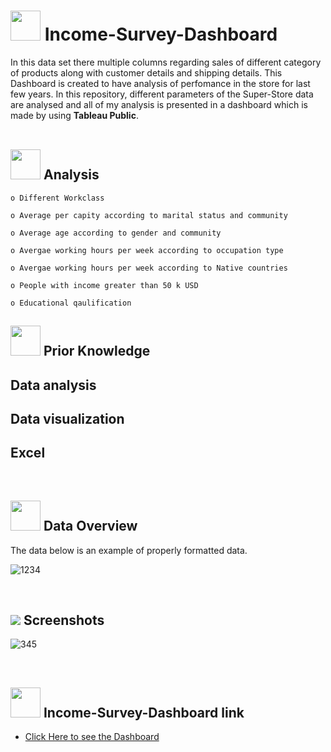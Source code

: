 # <img src=https://user-images.githubusercontent.com/106439762/178425923-6c5803df-7469-4f8c-8052-80fb0c7e220d.gif width="48" height="48" > **Income-Survey-Dashboard**
In this data set there multiple columns regarding sales of different category of products along with customer details and shipping details. This Dashboard is created to have analysis of perfomance in the store for last few years. In this repository, different parameters of the Super-Store data are analysed and all of my analysis is presented in a dashboard which is made by using **Tableau Public**.
<br>
<br>



## <img src=https://user-images.githubusercontent.com/106439762/178428775-03d67679-9aa4-4b08-91e9-6eb6ed8faf66.gif  width="48" height="48"> Analysis

    o Different Workclass
    
    o Average per capity according to marital status and community
    
    o Average age according to gender and community
    
    o Avergae working hours per week according to occupation type
    
    o Avergae working hours per week according to Native countries
    
    o People with income greater than 50 k USD 
    
    o Educational qaulification
    
   

##  <img src=https://user-images.githubusercontent.com/106439762/178803205-47a08ce7-2187-4f96-b301-a2b68690619a.gif width="48" height="48" > Prior Knowledge

## Data analysis
## Data visualization
## Excel



<br>

## <img src=https://user-images.githubusercontent.com/106439762/178804195-d9db61fb-b2cf-4c8f-bfc3-214cfe0f534c.gif width="48" height="48" > Data Overview


The data below is an example of properly formatted data.

![1234](https://user-images.githubusercontent.com/111440317/191516548-83b7ab48-0a18-4e53-928e-8eb414a8fb1d.jpg)




<br>


## <img src="https://img.icons8.com/dusk/48/000000/ios-screenshot.png"/> Screenshots

![345](https://user-images.githubusercontent.com/111440317/191517054-0d2905ec-d71d-498f-a54d-5869c29ce365.jpg)





<br>



##  <img src=https://user-images.githubusercontent.com/106439762/178810087-8f7f8272-0cb8-40cb-a14c-be475569cf7d.gif width="48" height="48"> Income-Survey-Dashboard link

- [Click Here to see the Dashboard](https://docs.google.com/spreadsheets/d/1QBMmRoThCsKJzQLHZPM2HC-SmwXyHUBM/edit?usp=sharing&ouid=111142747430678686023&rtpof=true&sd=true)
